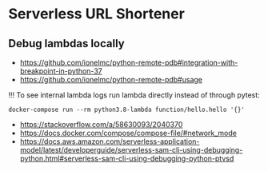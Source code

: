 
# Serverless URL Shortener

## Debug lambdas locally

- https://github.com/ionelmc/python-remote-pdb#integration-with-breakpoint-in-python-37
- https://github.com/ionelmc/python-remote-pdb#usage

!!! To see internal lambda logs run lambda directly instead of through pytest:
```
docker-compose run --rm python3.8-lambda function/hello.hello '{}'
```

- https://stackoverflow.com/a/58630093/2040370
- https://docs.docker.com/compose/compose-file/#network_mode
- https://docs.aws.amazon.com/serverless-application-model/latest/developerguide/serverless-sam-cli-using-debugging-python.html#serverless-sam-cli-using-debugging-python-ptvsd

